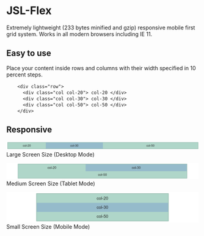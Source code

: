 # JSL-Flex
Extremely lightweight (233 bytes minified and gzip) responsive mobile first grid system. Works in all modern browsers including IE 11.

## Easy to use
Place your content inside rows and columns with their width specified in 10 percent steps.

        <div class="row">
          <div class="col col-20"> col-20 </div>
          <div class="col col-30"> col-30 </div>
          <div class="col col-50"> col-50 </div>
        </div>

## Responsive
![Large](/images/large.png "Large Screen Size")  
Large Screen Size (Desktop Mode)

![Medium](/images/medium.png "Medium Screen Size")  
Medium Screen Size (Tablet Mode)

![Small](/images/small.png "Small Screen Size")  
Small Screen Size (Mobile Mode)

